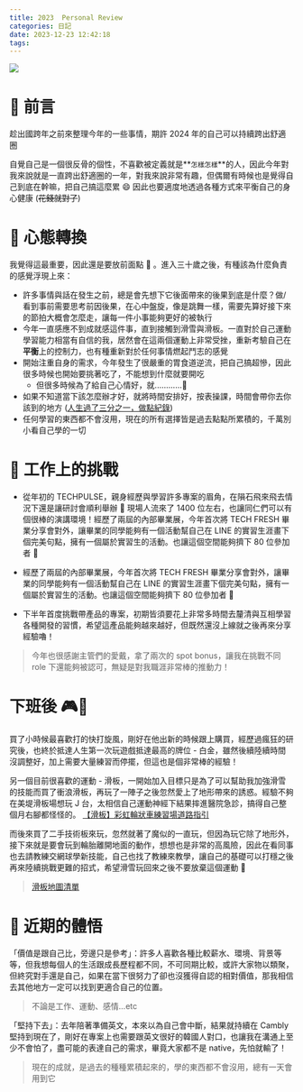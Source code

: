 ```yaml
---
title: 2023  Personal Review
categories: 日記
date: 2023-12-23 12:42:18
tags:
---
```


![](https://nijialin.com/images/2023/20231222_222229_ninja_cat.jpg)

# 🐔 前言

趁出國跨年之前來整理今年的一些事情，期許 2024 年的自己可以持續跨出舒適圈

自覺自己是一個很反骨的個性，不喜歡被定義就是**`怎樣怎樣`**的人，因此今年對我來說就是一直跨出舒適圈的一年，對我來說非常有趣，但偶爾有時候也是覺得自己到底在幹嘛，把自己搞這麼累 😄 因此也要適度地透過各種方式來平衡自己的身心健康 (~~花錢就對了~~)

<!-- more -->

# 🦉 心態轉換

我覺得這最重要，因此還是要放前面點 👀️ 。進入三十歲之後，有種該為什麼負責的感覺浮現上來：

- 許多事情與話在發生之前，總是會先想下它後面帶來的後果到底是什麼？做/看到事前需要思考前因後果，在心中盤旋，像是跳舞一樣，需要先算好接下來的節拍大概會怎麼走，讓每一件小事能夠更好的被執行
- 今年一直感應不到成就感這件事，直到接觸到滑雪與滑板。一直對於自己運動學習能力相當有自信的我，居然會在這兩個運動上非常受挫，重新考驗自己在**平衡**上的控制力，也有種重新對於任何事情燃起鬥志的感覺
- 開始注重自身的需求，今年發生了很嚴重的胃食道逆流，把自己搞超慘，因此很多時候也開始要挑著吃了，不能想到什麼就要開吃
  - 但很多時候為了給自己心情好，就............🎉️
- 如果不知道當下該怎麼辦才好，就將時間安排好，按表操課，時間會帶你去你該到的地方 ([人生過了三分之一，做點紀錄](https://nijialin.com/2023/11/22/nijia-30-years-old-4-quarter/))
- 任何學習的東西都不會沒用，現在的所有選擇皆是過去點點所累積的，千萬別小看自己學的一切

# 🐳 工作上的挑戰

- 從年初的 TECHPULSE，親身經歷與學習許多專案的眉角，在隕石飛來飛去情況下還是讓研討會順利舉辦 🎉️ 現場人流來了 1400 位左右，也讓同仁們可以有個很棒的演講環境！經歷了兩屆的內部畢業展，今年首次將 TECH FRESH 畢業分享會對外，讓畢業的同學能夠有一個活動幫自己在 LINE 的實習生涯畫下個完美句點，擁有一個屬於實習生的活動。也讓這個空間能夠擠下 80 位參加者 🎉️

- 經歷了兩屆的內部畢業展，今年首次將 TECH FRESH 畢業分享會對外，讓畢業的同學能夠有一個活動幫自己在 LINE 的實習生涯畫下個完美句點，擁有一個屬於實習生的活動。也讓這個空間能夠擠下 80 位參加者 🎉️

- 下半年首度挑戰帶產品的專案，初期皆須要花上非常多時間去釐清與互相學習各種開發的習慣，希望這產品能夠越來越好，但既然還沒上線就之後再來分享經驗嚕！

> 今年也很感謝主管們的愛戴，拿了兩次的 spot bonus，讓我在挑戰不同 role 下還能夠被認可，無疑是對我職涯非常棒的推動力！

# 下班後 🎮🎿

買了小時候最喜歡打的快打旋風，剛好在他出新的時候跟上購買，經歷過瘋狂的研究後，也終於抵達人生第一次玩遊戲抵達最高的牌位 - 白金，雖然後續陸續時間沒調整好，加上需要大量練習而停擺，但這也是個非常棒的經驗！

另一個目前很喜歡的運動 - 滑板，一開始加入目標只是為了可以幫助我加強滑雪的技能而買了衝浪滑板，再玩了一陣子之後忽然愛上了地形帶來的誘惑。經驗不夠在美堤滑板場想玩 J 台，太相信自己運動神經下結果摔進醫院急診，搞得自己整個月右腳都怪怪的。 [【滑板】彩虹輪狀車練習場道路指引](https://nijialin.com/2023/10/26/skateboard-rainbow-park/)

而後來買了二手技術板來玩，忽然就著了魔似的一直玩，但因為玩它除了地形外，接下來就是要會玩到輪胎離開地面的動作，想想也是非常的高風險，因此在看同事也去請教練交網球學新技能，自己也找了教練來教學，讓自己的基礎可以打穩之後再來陸續挑戰更難的招式，希望滑雪玩回來之後不要放棄這個運動 👀️

> [滑板地圖清單](https://maps.app.goo.gl/i2FSt9AztSkuLiH78)

# 🎲 近期的體悟

「價值是跟自己比，旁邊只是參考」：許多人喜歡各種比較薪水、環境、背景等等，但我想每個人的生活跟成長歷程都不同，不可同期比較，或許大家物以類聚，但終究對手還是自己，如果在當下很努力了卻也沒獲得自認的相對價值，那我相信去其他地方一定可以找到更適合自己的位置。

> 不論是工作、運動、感情...etc

「堅持下去」：去年陪著準備英文，本來以為自己會中斷，結果就持續在 Cambly 堅持到現在了，剛好在專案上也需要跟英文很好的韓國人對口，也讓我在溝通上至少不會怕了，盡可能的表達自己的需求，畢竟大家都不是 native，先怕就輸了！

> 現在的成就，是過去的種種累積起來的，學的東西都不會沒用，總有一天會用到它
